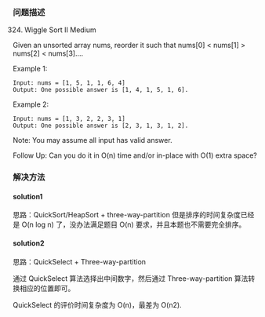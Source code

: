 
### 问题描述
324. Wiggle Sort II
Medium

Given an unsorted array nums, reorder it such that nums[0] < nums[1] > nums[2] < nums[3]....

Example 1:

```text
Input: nums = [1, 5, 1, 1, 6, 4]
Output: One possible answer is [1, 4, 1, 5, 1, 6].
```

Example 2:

```text
Input: nums = [1, 3, 2, 2, 3, 1]
Output: One possible answer is [2, 3, 1, 3, 1, 2].
```

Note:
You may assume all input has valid answer.

Follow Up:
Can you do it in O(n) time and/or in-place with O(1) extra space?

### 解决方法
#### solution1
思路：QuickSort/HeapSort + three-way-partition
但是排序的时间复杂度已经是 O(n log n) 了，没办法满足题目 O(n) 要求，并且本题也不需要完全排序。

#### solution2
思路：QuickSelect + Three-way-partition

通过 QuickSelect 算法选择出中间数字，然后通过 Three-way-partition 算法转换相应的位置即可。

QuickSelect 的评价时间复杂度为 O(n)，最差为 O(n2).
